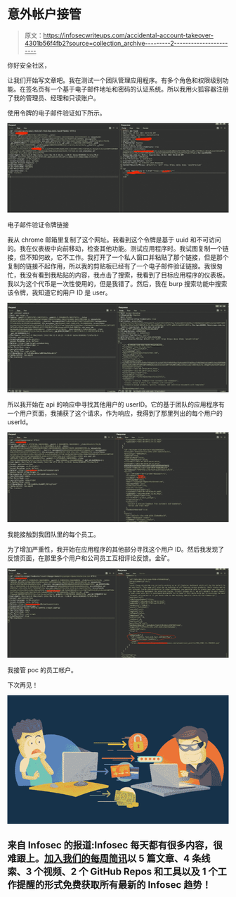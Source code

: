 # 意外帐户接管

> 原文：<https://infosecwriteups.com/accidental-account-takeover-4301b56f4fb2?source=collection_archive---------2----------------------->

你好安全社区，

让我们开始写文章吧。我在测试一个团队管理应用程序。有多个角色和权限级别功能。在签名页有一个基于电子邮件地址和密码的认证系统。所以我用火狐容器注册了我的管理员、经理和只读账户。

使用令牌的电子邮件验证如下所示。

![](img/8021634b6c0d54949f8435c15b58a1ef.png)

电子邮件验证令牌链接

我从 chrome 邮箱里复制了这个网址。我看到这个令牌是基于 uuid 和不可访问的。我在仪表板中向前移动，检查其他功能。测试应用程序时。我试图复制一个链接，但不知何故，它不工作。我打开了一个私人窗口并粘贴了那个链接，但是那个复制的链接不起作用，所以我的剪贴板已经有了一个电子邮件验证链接。我很匆忙，我没有看到我粘贴的内容，我点击了搜索，我看到了目标应用程序的仪表板。我以为这个代币是一次性使用的，但是我错了。然后，我在 burp 搜索功能中搜索该令牌，我知道它的用户 ID 是 user。

![](img/37ab4010af1bafb2b8b707ab884b72f8.png)

所以我开始在 api 的响应中寻找其他用户的 userID。它的基于团队的应用程序有一个用户页面，我捕获了这个请求，作为响应，我得到了那里列出的每个用户的 userId。

![](img/e53e74d5f063b1dc903c0fd1900ce461.png)

我能接触到我团队里的每个员工。

为了增加严重性，我开始在应用程序的其他部分寻找这个用户 ID。然后我发现了反馈页面，在那里多个用户和公司员工互相评论反馈。金矿。

![](img/4ba8581d783cb4de7016fda5adb17cf5.png)

我接管 poc 的员工帐户。

下次再见！

![](img/fa425be9652785f1bb62dfc066a387ba.png)

## 来自 Infosec 的报道:Infosec 每天都有很多内容，很难跟上。[加入我们的每周简讯](https://weekly.infosecwriteups.com/)以 5 篇文章、4 条线索、3 个视频、2 个 GitHub Repos 和工具以及 1 个工作提醒的形式免费获取所有最新的 Infosec 趋势！